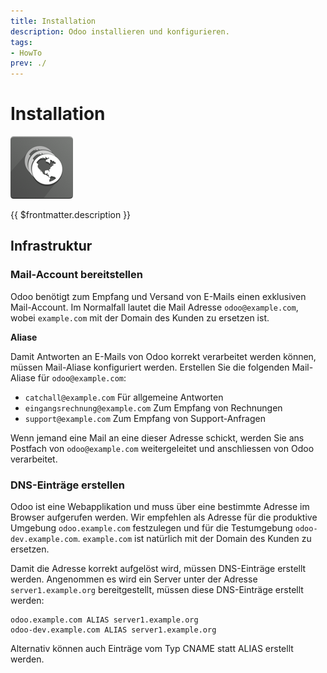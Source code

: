 ```yaml
---
title: Installation
description: Odoo installieren und konfigurieren.
tags:
- HowTo
prev: ./
---
```

# Installation
![icons_odoo_website_version](assets/icons_odoo_website_version.png)

{{ $frontmatter.description }}

## Infrastruktur

### Mail-Account bereitstellen

Odoo benötigt zum Empfang und Versand von E-Mails einen exklusiven Mail-Account. Im  Normalfall lautet die Mail Adresse `odoo@example.com`, wobei `example.com` mit der Domain des Kunden zu ersetzen ist.

**Aliase**

Damit Antworten an E-Mails von Odoo korrekt verarbeitet werden können, müssen Mail-Aliase konfiguriert werden. Erstellen Sie die folgenden Mail-Aliase für `odoo@example.com`:

* `catchall@example.com` Für allgemeine Antworten
* `eingangsrechnung@example.com` Zum Empfang von Rechnungen
* `support@example.com` Zum Empfang von Support-Anfragen

Wenn jemand eine Mail an eine dieser Adresse schickt, werden Sie ans Postfach von `odoo@example.com` weitergeleitet und anschliessen von Odoo verarbeitet.

### DNS-Einträge erstellen

Odoo ist eine Webapplikation und muss über eine bestimmte Adresse im Browser aufgerufen werden. Wir empfehlen als Adresse für die produktive Umgebung `odoo.example.com` festzulegen und für die Testumgebung `odoo-dev.example.com`. `example.com` ist natürlich mit der Domain des Kunden zu ersetzen.

Damit die Adresse korrekt aufgelöst wird, müssen DNS-Einträge erstellt werden. Angenommen es wird ein Server unter der Adresse `server1.example.org` bereitgestellt, müssen diese DNS-Einträge erstellt werden:

```
odoo.example.com ALIAS server1.example.org
odoo-dev.example.com ALIAS server1.example.org
```

Alternativ können auch Einträge vom Typ CNAME statt ALIAS erstellt werden.
